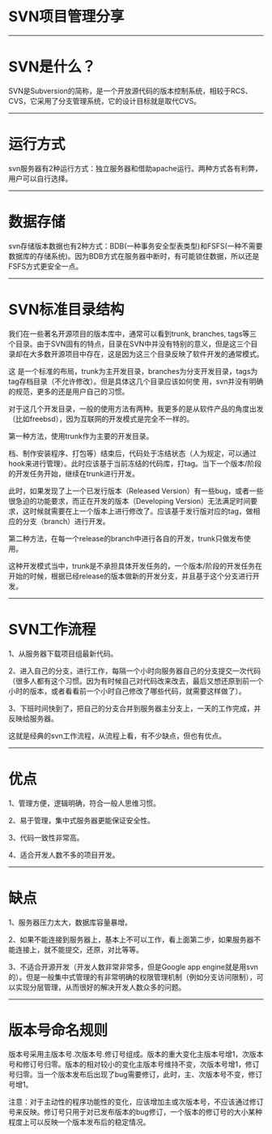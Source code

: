 # SVN项目管理分享

---

# SVN是什么？

SVN是Subversion的简称，是一个开放源代码的版本控制系统，相较于RCS、CVS，它采用了分支管理系统，它的设计目标就是取代CVS。

---

# 运行方式

svn服务器有2种运行方式：独立服务器和借助apache运行。两种方式各有利弊，用户可以自行选择。

---

# 数据存储

svn存储版本数据也有2种方式：BDB(一种事务安全型表类型)和FSFS(一种不需要数据库的存储系统)。因为BDB方式在服务器中断时，有可能锁住数据，所以还是FSFS方式更安全一点。

---

# SVN标准目录结构

我们在一些著名开源项目的版本库中，通常可以看到trunk, branches, tags等三个目录。由于SVN固有的特点，目录在SVN中并没有特别的意义，但是这三个目录却在大多数开源项目中存在，这是因为这三个目录反映了软件开发的通常模式。

这 是一个标准的布局，trunk为主开发目录，branches为分支开发目录，tags为tag存档目录（不允许修改）。但是具体这几个目录应该如何使 用，svn并没有明确的规范，更多的还是用户自己的习惯。

对于这几个开发目录，一般的使用方法有两种。我更多的是从软件产品的角度出发（比如freebsd），因为互联网的开发模式是完全不一样的。

第一种方法，使用trunk作为主要的开发目录。

档、制作安装程序、打包等）结束后，代码处于冻结状态（人为规定，可以通过hook来进行管理）。此时应该基于当前冻结的代码库，打tag。当下一个版本/阶段的开发任务开始，继续在trunk进行开发。

此时，如果发现了上一个已发行版本（Released Version）有一些bug，或者一些很急迫的功能要求，而正在开发的版本（Developing Version）无法满足时间要求，这时候就需要在上一个版本上进行修改了。应该基于发行版对应的tag，做相应的分支（branch）进行开发。

第二种方法，在每一个release的branch中进行各自的开发，trunk只做发布使用。

这种开发模式当中，trunk是不承担具体开发任务的，一个版本/阶段的开发任务在开始的时候，根据已经release的版本做新的开发分支，并且基于这个分支进行开发。

---

# SVN工作流程

1、从服务器下载项目组最新代码。

2、进入自己的分支，进行工作，每隔一个小时向服务器自己的分支提交一次代码（很多人都有这个习惯。因为有时候自己对代码改来改去，最后又想还原到前一个小时的版本，或者看看前一个小时自己修改了哪些代码，就需要这样做了）。

3、下班时间快到了，把自己的分支合并到服务器主分支上，一天的工作完成，并反映给服务器。

这就是经典的svn工作流程，从流程上看，有不少缺点，但也有优点。

---

# 优点

1、管理方便，逻辑明确，符合一般人思维习惯。

2、易于管理，集中式服务器更能保证安全性。

3、代码一致性非常高。

4、适合开发人数不多的项目开发。

---

# 缺点

1、服务器压力太大，数据库容量暴增。

2、如果不能连接到服务器上，基本上不可以工作，看上面第二步，如果服务器不能连接上，就不能提交，还原，对比等等。

3、不适合开源开发（开发人数非常非常多，但是Google app engine就是用svn的）。但是一般集中式管理的有非常明确的权限管理机制（例如分支访问限制），可以实现分层管理，从而很好的解决开发人数众多的问题。

---

# 版本号命名规则

版本号采用主版本号.次版本号.修订号组成。版本的重大变化主版本号增1，次版本号和修订号归零。版本的相对较小的变化主版本号维持不变，次版本号增1，修订号归零。当一个版本发布后出现了bug需要修订，此时，主、次版本号不变，修订号增1。

注意：对于主动性的程序功能性的变化，应该增加主或次版本号，不应该通过修订号来反映。修订号只用于对已发布版本的bug修订，一个版本的修订号的大小某种程度上可以反映一个版本发布后的稳定情况。
